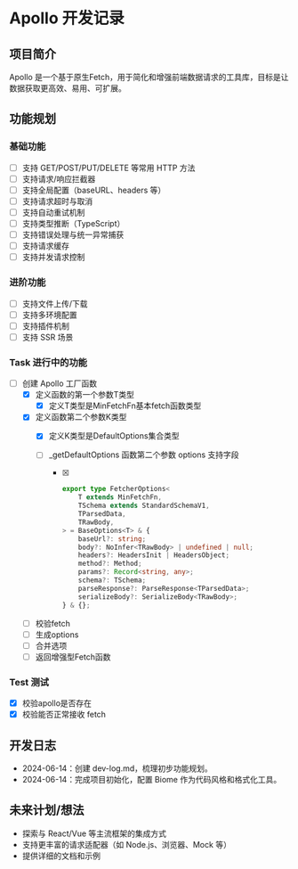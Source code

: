# Apollo 开发记录

## 项目简介

Apollo 是一个基于原生Fetch，用于简化和增强前端数据请求的工具库，目标是让数据获取更高效、易用、可扩展。

## 功能规划

### 基础功能

- [ ] 支持 GET/POST/PUT/DELETE 等常用 HTTP 方法
- [ ] 支持请求/响应拦截器
- [ ] 支持全局配置（baseURL、headers 等）
- [ ] 支持请求超时与取消
- [ ] 支持自动重试机制
- [ ] 支持类型推断（TypeScript）
- [ ] 支持错误处理与统一异常捕获
- [ ] 支持请求缓存
- [ ] 支持并发请求控制

### 进阶功能

- [ ] 支持文件上传/下载
- [ ] 支持多环境配置
- [ ] 支持插件机制
- [ ] 支持 SSR 场景

### Task 进行中的功能

- [ ] 创建 Apollo 工厂函数
  - [x] 定义函数的第一个参数T类型
    - [x] 定义T类型是MinFetchFn基本fetch函数类型
  - [x] 定义函数第二个参数K类型
    - [x] 定义K类型是DefaultOptions集合类型
    
    - [ ] _getDefaultOptions 函数第二个参数 options 支持字段
    
      - [x] ```ts
        export type FetcherOptions<
        	T extends MinFetchFn,
        	TSchema extends StandardSchemaV1,
        	TParsedData,
        	TRawBody,
        > = BaseOptions<T> & {
        	baseUrl?: string;
        	body?: NoInfer<TRawBody> | undefined | null;
        	headers?: HeadersInit | HeadersObject;
        	method?: Method;
        	params?: Record<string, any>;
        	schema?: TSchema;
        	parseResponse?: ParseResponse<TParsedData>;
        	serializeBody?: SerializeBody<TRawBody>;
        } & {};
        ```
    
        
  - [ ] 校验fetch
  - [ ] 生成options
  - [ ] 合并选项
  - [ ] 返回增强型Fetch函数

### Test 测试

- [x] 校验apollo是否存在
- [x] 校验能否正常接收 fetch

## 开发日志

- 2024-06-14：创建 dev-log.md，梳理初步功能规划。
- 2024-06-14：完成项目初始化，配置 Biome 作为代码风格和格式化工具。

## 未来计划/想法

- 探索与 React/Vue 等主流框架的集成方式
- 支持更丰富的请求适配器（如 Node.js、浏览器、Mock 等）
- 提供详细的文档和示例
